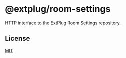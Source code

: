 # @extplug/room-settings

HTTP interface to the ExtPlug Room Settings repository.

## License

[MIT](../LICENSE)
